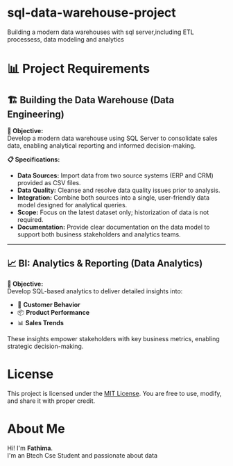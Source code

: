 # sql-data-warehouse-project
Building a modern data warehouses with sql server,including ETL processess, data modeling and analytics
# 📊 Project Requirements

## 🏗️ Building the Data Warehouse (Data Engineering)

**🎯 Objective:**  
Develop a modern data warehouse using SQL Server to consolidate sales data, enabling analytical reporting and informed decision-making.

**📋 Specifications:**
- **Data Sources:** Import data from two source systems (ERP and CRM) provided as CSV files.
- **Data Quality:** Cleanse and resolve data quality issues prior to analysis.
- **Integration:** Combine both sources into a single, user-friendly data model designed for analytical queries.
- **Scope:** Focus on the latest dataset only; historization of data is not required.
- **Documentation:** Provide clear documentation on the data model to support both business stakeholders and analytics teams.

---

## 📈 BI: Analytics & Reporting (Data Analytics)

**🎯 Objective:**  
Develop SQL-based analytics to deliver detailed insights into:
- 🧠 **Customer Behavior**
- 📦 **Product Performance**
- 📊 **Sales Trends**

These insights empower stakeholders with key business metrics, enabling strategic decision-making.
# License

This project is licensed under the [MIT License](LICENSE). You are free to use, modify, and share it with proper credit.

# About Me

Hi! I'm **Fathima**.  
I'm an Btech Cse Student and passionate about data 
